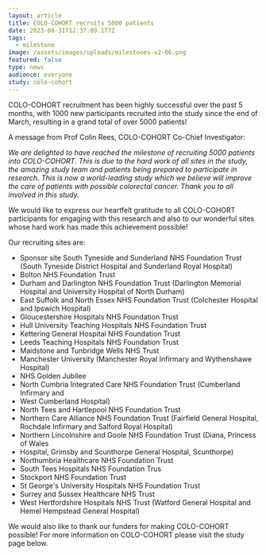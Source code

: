 ```yaml
---
layout: article
title: COLO-COHORT recruits 5000 patients
date: 2023-08-31T12:37:09.177Z
tags:
  - milestone
image: /assets/images/uploads/milestones-v2-06.png
featured: false
type: news
audience: everyone
study: colo-cohort
---
```

COLO-COHORT recruitment has been highly successful over the past 5 months, with 1000 new participants recruited into the study since the end of March, resulting in a grand total of over 5000 patients! 

A message from Prof Colin Rees, COLO-COHORT Co-Chief Investigator:

*We are delighted to have reached the milestone of recruiting 5000 patients into COLO-COHORT. This is due to the hard work of all sites in the study, the amazing study team and patients being prepared to participate in research. This is now a world-leading study which we believe will improve the care of patients with possible colorectal cancer. Thank you to all involved in this study.*

We would like to express our heartfelt gratitude to all COLO-COHORT participants for engaging with this research and also to our wonderful sites whose hard work has made this achievement possible!

Our recruiting sites are:

* Sponsor site South Tyneside and Sunderland NHS Foundation Trust (South Tyneside District Hospital and Sunderland Royal Hospital)
* Bolton NHS Foundation Trust
* Durham and Darlington NHS Foundation Trust (Darlington Memorial Hospital and University Hospital of North Durham)
* East Suffolk and North Essex NHS Foundation Trust (Colchester Hospital and Ipswich Hospital)
* Gloucestershire Hospitals NHS Foundation Trust
* Hull University Teaching Hospitals NHS Foundation Trust
* Kettering General Hospital NHS Foundation Trust
* Leeds Teaching Hospitals NHS Foundation Trust
* Maidstone and Tunbridge Wells NHS Trust
* Manchester University (Manchester Royal Infirmary and Wythenshawe Hospital)
* NHS Golden Jubilee
* North Cumbria Integrated Care NHS Foundation Trust (Cumberland Infirmary and 
* West Cumberland Hospital)
* North Tees and Hartlepool NHS Foundation Trust
* Northern Care Alliance NHS Foundation Trust (Fairfield General Hospital, Rochdale Infirmary and Salford Royal Hospital)
* Northern Lincolnshire and Goole NHS Foundation Trust (Diana, Princess of Wales 
* Hospital, Grimsby and Scunthorpe General Hospital, Scunthorpe)
* Northumbria Healthcare NHS Foundation Trust
* South Tees Hospitals NHS Foundation Trus
* Stockport NHS Foundation Trust
* St George's University Hospitals NHS Foundation Trust
* Surrey and Sussex Healthcare NHS Trust
* West Hertfordshire Hospitals NHS Trust (Watford General Hospital and Hemel Hempstead General Hospital)

We would also like to thank our funders for making COLO-COHORT possible!
For more information on COLO-COHORT please visit the study page below.